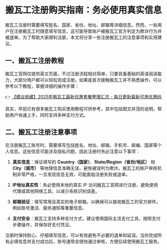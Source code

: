 # 搬瓦工注册购买指南：务必使用真实信息

搬瓦工注册时需要填写姓名、国家、省份、地址、邮箱等详细信息。然而，一些用户在注册搬瓦工时随意填写信息，这可能导致账户被搬瓦工官方判定为欺诈行为并被退单。为了帮助大家顺利注册，本文将分享一些注册搬瓦工的注意事项和实用建议。

## 一、搬瓦工注册教程

搬瓦工官网仅提供英文页面，不过注册流程相对简单，只要具备基础的英语阅读能力，大部分用户都可以轻松完成注册。如果是首次接触搬瓦工并不熟悉操作，可以参考以下教程，掌握详细的操作步骤：

👉 [【建议收藏】2025年搬瓦工最新优惠套餐整理汇总 - 每日更新最新可用优惠码](https://bit.ly/banwagon)

其实，早前已有很多搬瓦工购买使用教程可供参考，其中包括图文并茂的说明，帮助用户快速上手，同时支持多种支付方式。

## 二、搬瓦工注册注意事项

在注册搬瓦工账号时，需要填写包括姓名、地址、邮箱、手机号、邮编、国家等个人信息。这些信息可能涉及隐私问题，因此注册时务必注意以下事项：

1. **真实信息**：保证填写的 **Country（国家）**、**State/Region（省份/地区）** 和 **City（城市）** 等地理信息准确无误，避免被误判为欺诈。搬瓦工的账户审核机制非常严格，一旦发现信息无效，可能面临注册失败或退单。

2. **IP地址真实性**：务必使用本地的真实 IP 访问搬瓦工官网进行注册，避免使用代理或其他网络工具，以减少系统识别误差。

3. **邮箱验证**：填写常用且真实的电子邮箱，以确保可以接收搬瓦工的官方邮件。例如账号激活、服务通知等重要信息。

4. **支付安全**：搬瓦工支持多种支付方式，建议使用国际主流支付工具，按照支付步骤操作，并保存好支付凭证。

注册时保持耐心、仔细填写信息，可以有效避免不必要的退单和延误。当你完成所有必填信息并支付成功后，账号通常会很快通过审核，方便后续使用搬瓦工服务。